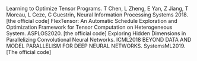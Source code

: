 Learning to Optimize Tensor Programs. T Chen, L Zheng, E Yan, Z Jiang, T Moreau, L Ceze, C Guestrin, Neural Information Processing Systems 2018. [the official code]
FlexTensor: An Automatic Schedule Exploration and Optimization Framework for Tensor Computation on Heterogeneous System. ASPLOS2020. [the official code]
Exploring Hidden Dimensions in Parallelizing Convolutional Neural Networks. ICML2018
BEYOND DATA AND MODEL PARALLELISM FOR DEEP NEURAL NETWORKS.   SystemsML2019. [The official code] 

